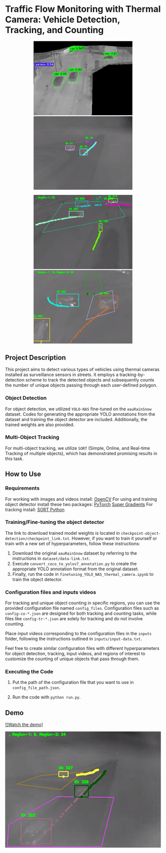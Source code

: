 # Traffic Flow Monitoring with Thermal Camera: Vehicle Detection, Tracking, and Counting

<p align="center">
  <img width="320" src="readme-files/1.png" alt="Vehicle Detection in Thermal camera">
  <img width="320" src="readme-files/3.png" alt="Vehicle Tracking in Thermal camera">
</p>
<p align="center">
  <img width="320" src="readme-files/4.png" alt="Unique Vehicle Counting in Thermal camera">
  <img width="320" src="readme-files/2.png" alt="Unique Vehicle Counting in Thermal camera">
</p>


## Project Description
This project aims to detect various types of vehicles using thermal cameras installed as surveillance sensors in streets. It employs a tracking-by-detection scheme to track the detected objects and subsequently counts the number of unique objects passing through each user-defined polygon.

### Object Detection
For object detection, we utilized `YOLO-NAS` fine-tuned on the `aauRainSnow` dataset. Codes for generating the appropriate YOLO annotations from the dataset and training the object detector are included. Additionally, the trained weights are also provided.

### Multi-Object Tracking
For multi-object tracking, we utilize `SORT` (Simple, Online, and Real-time Tracking of multiple objects), which has demonstrated promising results in this task.

## How to Use

### Requirements
For working with images and videos install:
[OpenCV](https://pypi.org/project/opencv-python/)
For using and training object detector install these two packages:
[PyTorch](https://pytorch.org/get-started/locally/)
[Super Gradients](https://pypi.org/project/super-gradients/)
For tracking install:
[SORT Python](https://github.com/MrGolden1/sort-python)

### Training/Fine-tuning the object detector
The link to download trained model weights is located in `checkpoint-object-detection/checkpoint_link.txt`. However, if you want to train it yourself or train with a new set of hyperparameters, follow these instructions:
1. Download the original `aauRainSnow` dataset by referring to the instructions in `dataset/data-link.txt`.
2. Execute `convert_coco_to_yolov7_annotation.py` to create the appropriate YOLO annotation format from the original dataset.
3. Finally, run the code in `finetuning_YOLO_NAS_thermal_camera.ipynb` to train the object detector.

### Configuration files and inputs videos
For tracking and unique object counting in specific regions, you can use the provided configuration file named `config_files`. Configuration files such as `config-co-*.json` are designed for both tracking and counting tasks, while files like `config-tr-*.json` are solely for tracking and do not involve counting.

Place input videos corresponding to the configuration files in the `inputs` folder, following the instructions outlined in `inputs/input-data.txt`.

Feel free to create similar configuration files with different hyperparameters for object detection, tracking, input videos, and regions of interest to customize the counting of unique objects that pass through them.

### Executing the Code
1. Put the path of the configuration file that you want to use in `config_file_path.json`.

2. Run the code with `python run.py`.

## Demo
[![Watch the demo]](readme-files/demo.webm)

[![Watch the video](readme-files/5.png)](readme-files/demo.webm)
